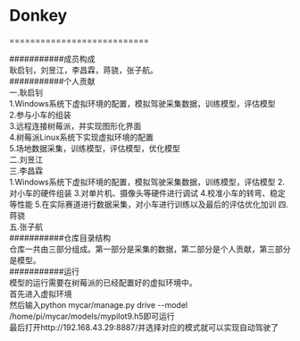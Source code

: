 # Donkey 
===========================

###########成员构成  
耿启钊，刘昱江，李昌霖，蒋骁，张子航。  
###########个人贡献  
一.耿启钊  
		1.Windows系统下虚拟环境的配置，模拟驾驶采集数据，训练模型，评估模型  
		2.参与小车的组装  
		3.远程连接树莓派，并实现图形化界面  
		4.树莓派Linux系统下实现虚拟环境的配置  
		5.场地数据采集，训练模型，评估模型，优化模型  
二.刘昱江  
三.李昌霖  
		1.Windows系统下虚拟环境的配置，模拟驾驶采集数据，训练模型，评估模型
		2.对小车的硬件组装
		3.对单片机、摄像头等硬件进行调试
		4.校准小车的转弯、稳定等性能
		5.在实际赛道进行数据采集，对小车进行训练以及最后的评估优化加训
四.蒋骁  
五.张子航    
###########仓库目录结构  
仓库一共由三部分组成。第一部分是采集的数据，第二部分是个人贡献，第三部分是模型。  
###########运行  
模型的运行需要在树莓派的已经配置好的虚拟环境中。  
首先进入虚拟环境  
然后输入python mycar/manage.py drive --model /home/pi/mycar/models/mypilot9.h5即可运行  
最后打开http://192.168.43.29:8887/并选择对应的模式就可以实现自动驾驶了
